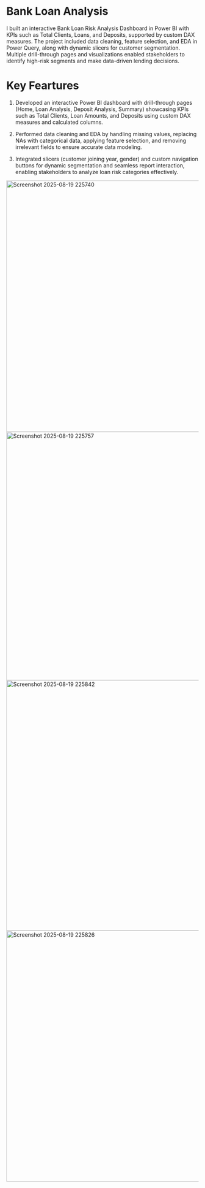 
<H1> Bank Loan Analysis</H1>

I built an interactive Bank Loan Risk Analysis Dashboard in Power BI with KPIs such as Total Clients, Loans, and Deposits, supported by custom DAX measures. The project included data cleaning, feature selection, and EDA in Power Query, along with dynamic slicers for customer segmentation. Multiple drill-through pages and visualizations enabled stakeholders to identify high-risk segments and make data-driven lending decisions.

<h1>Key Feartures</h1>

1. Developed an interactive Power BI dashboard with drill-through pages (Home, Loan Analysis, Deposit Analysis, Summary) showcasing KPIs such as Total Clients, Loan Amounts, and Deposits using custom DAX measures and calculated columns.

2. Performed data cleaning and EDA by handling missing values, replacing NAs with categorical data, applying feature selection, and removing irrelevant fields to ensure accurate data modeling.

3. Integrated slicers (customer joining year, gender) and custom navigation buttons for dynamic segmentation and seamless report interaction, enabling stakeholders to analyze loan risk categories effectively.
 
<img width="1163" height="656" alt="Screenshot 2025-08-19 225740" src="https://github.com/user-attachments/assets/35605e3e-22ed-4b3a-911c-6d7767874c06" />
<img width="1167" height="648" alt="Screenshot 2025-08-19 225757" src="https://github.com/user-attachments/assets/e07b93c3-c0be-4210-b2ce-4395fbc5f32b" />
<img width="1163" height="654" alt="Screenshot 2025-08-19 225842" src="https://github.com/user-attachments/assets/b52d17ec-2ea7-4b59-a7df-3d0df268899d" />
<img width="1166" height="655" alt="Screenshot 2025-08-19 225826" src="https://github.com/user-attachments/assets/cacef8ec-27bd-4581-8827-bc35e620f31a" />
